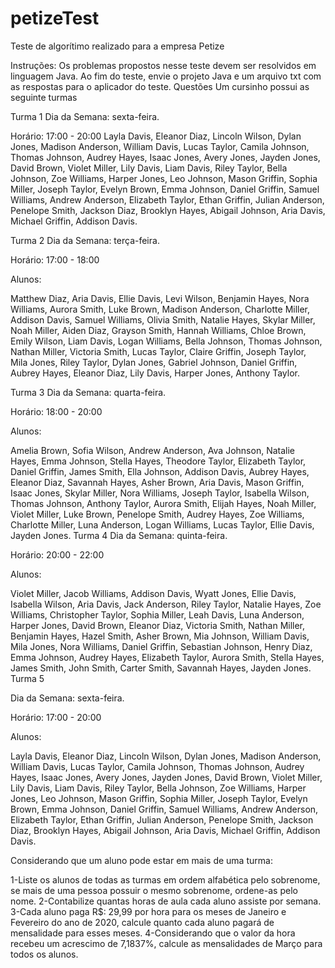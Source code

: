 # petizeTest
Teste de algorítimo realizado para a empresa Petize 

Instruções:
Os problemas propostos nesse teste devem ser resolvidos em linguagem Java.
Ao fim do teste, envie o projeto Java e um arquivo txt com as respostas para o aplicador do teste.
Questões
Um cursinho possui as seguinte turmas

Turma 1 
Dia da Semana: sexta-feira.

Horário: 17:00 - 20:00
Layla Davis, Eleanor Diaz, Lincoln Wilson, Dylan Jones, Madison Anderson, William Davis,
Lucas Taylor, Camila Johnson, Thomas Johnson, Audrey Hayes, Isaac Jones, Avery Jones, Jayden Jones,
David Brown, Violet Miller, Lily Davis, Liam Davis, Riley Taylor, Bella Johnson, Zoe Williams, Harper Jones,
Leo Johnson, Mason Griffin, Sophia Miller, Joseph Taylor, Evelyn Brown, Emma Johnson, Daniel Griffin, Samuel Williams,
Andrew Anderson, Elizabeth Taylor, Ethan Griffin, Julian Anderson, Penelope Smith, Jackson Diaz, Brooklyn Hayes, Abigail Johnson,
Aria Davis, Michael Griffin, Addison Davis.

Turma 2
Dia da Semana: terça-feira.

Horário: 17:00 - 18:00

Alunos:

Matthew Diaz, Aria Davis, Ellie Davis, Levi Wilson, Benjamin Hayes, Nora Williams, Aurora Smith, Luke Brown, Madison Anderson,
Charlotte Miller, Addison Davis, Samuel Williams, Olivia Smith, Natalie Hayes, Skylar Miller, Noah Miller, Aiden Diaz, Grayson Smith,
Hannah Williams, Chloe Brown, Emily Wilson, Liam Davis, Logan Williams, Bella Johnson, Thomas Johnson, Nathan Miller, Victoria Smith,
Lucas Taylor, Claire Griffin, Joseph Taylor, Mila Jones, Riley Taylor, Dylan Jones, Gabriel Johnson, Daniel Griffin, Aubrey Hayes, 
Eleanor Diaz, Lily Davis, Harper Jones, Anthony Taylor.

Turma 3
Dia da Semana: quarta-feira.

Horário: 18:00 - 20:00

Alunos:

Amelia Brown, Sofia Wilson, Andrew Anderson, Ava Johnson, Natalie Hayes, Emma Johnson, Stella Hayes, Theodore Taylor, Elizabeth Taylor, 
Daniel Griffin, James Smith, Ella Johnson, Addison Davis, Aubrey Hayes, Eleanor Diaz, Savannah Hayes, Asher Brown, Aria Davis, 
Mason Griffin, Isaac Jones, Skylar Miller, Nora Williams, Joseph Taylor, Isabella Wilson, Thomas Johnson, Anthony Taylor, Aurora Smith,
Elijah Hayes, Noah Miller, Violet Miller, Luke Brown, Penelope Smith, Audrey Hayes, Zoe Williams, Charlotte Miller, Luna Anderson,
Logan Williams, Lucas Taylor, Ellie Davis, Jayden Jones.
Turma 4 
Dia da Semana: quinta-feira.

Horário: 20:00 - 22:00

Alunos:

Violet Miller, Jacob Williams, Addison Davis, Wyatt Jones, Ellie Davis, Isabella Wilson, Aria Davis, Jack Anderson, Riley Taylor,
Natalie Hayes, Zoe Williams, Christopher Taylor, Sophia Miller, Leah Davis, Luna Anderson, Harper Jones, David Brown, Eleanor Diaz, 
Victoria Smith, Nathan Miller, Benjamin Hayes, Hazel Smith, Asher Brown, Mia Johnson, William Davis, Mila Jones, Nora Williams,
Daniel Griffin, Sebastian Johnson, Henry Diaz, Emma Johnson, Audrey Hayes, Elizabeth Taylor, Aurora Smith, Stella Hayes, James Smith, 
John Smith, Carter Smith, Savannah Hayes, Jayden Jones.
Turma 5

Dia da Semana: sexta-feira.

Horário: 17:00 - 20:00

Alunos:

Layla Davis, Eleanor Diaz, Lincoln Wilson, Dylan Jones, Madison Anderson, William Davis, Lucas Taylor, Camila Johnson, Thomas Johnson,
Audrey Hayes, Isaac Jones, Avery Jones, Jayden Jones, David Brown, Violet Miller, Lily Davis, Liam Davis, Riley Taylor, Bella Johnson,
Zoe Williams, Harper Jones, Leo Johnson, Mason Griffin, Sophia Miller, Joseph Taylor, Evelyn Brown, Emma Johnson, Daniel Griffin,
Samuel Williams, Andrew Anderson, Elizabeth Taylor, Ethan Griffin, Julian Anderson, Penelope Smith, Jackson Diaz, Brooklyn Hayes,
Abigail Johnson, Aria Davis, Michael Griffin, Addison Davis.





Considerando que um aluno pode estar em mais de uma turma:

1-Liste os alunos de todas as turmas em ordem alfabética pelo sobrenome, se mais de uma pessoa possuir o mesmo sobrenome, ordene-as pelo nome.
2-Contabilize quantas horas de aula cada aluno assiste por semana.
3-Cada aluno paga R$: 29,99 por hora para os meses de Janeiro e Fevereiro do ano de 2020, calcule quanto cada aluno pagará de mensalidade para esses meses.
4-Considerando que o valor da hora recebeu um acrescimo de 7,1837%, calcule as mensalidades de Março para todos os alunos.

